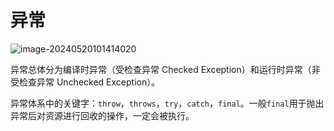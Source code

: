 # 异常

![image-20240520101414020](E:\Note\Java\Java语法\异常.assets\image-20240520101414020.png)

异常总体分为编译时异常（受检查异常 Checked Exception）和运行时异常（非受检查异常  Unchecked Exception）。

异常体系中的关键字：`throw`，`throws`，`try`，`catch`，`final`。一般`final`用于抛出异常后对资源进行回收的操作，一定会被执行。

